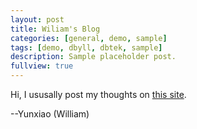 ```yaml
---
layout: post
title: Wiliam's Blog
categories: [general, demo, sample]
tags: [demo, dbyll, dbtek, sample]
description: Sample placeholder post.
fullview: true
---
```


Hi, I ususally post my thoughts on [this site](http://wiilliamzou.github.io/hackerRankCode/). 

--Yunxiao (William) 
